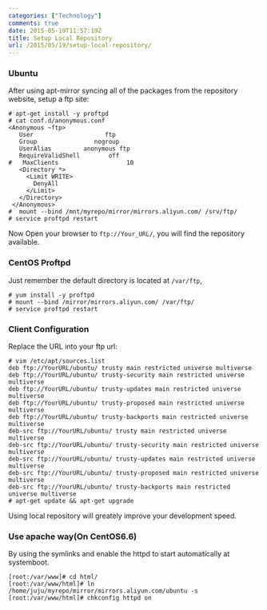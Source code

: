 ```yaml
---
categories: ["Technology"]
comments: true
date: 2015-05-19T11:57:19Z
title: Setup Local Repository
url: /2015/05/19/setup-local-repository/
---
```


### Ubuntu 
After using apt-mirror syncing all of the packages from the repository website, setup a ftp site:    

```
# apt-get install -y proftpd
# cat conf.d/anonymous.conf 
<Anonymous ~ftp>
   User                    ftp
   Group                nogroup
   UserAlias         anonymous ftp
   RequireValidShell        off
#   MaxClients                   10
   <Directory *>
     <Limit WRITE>
       DenyAll
     </Limit>
   </Directory>
 </Anonymous>
#  mount --bind /mnt/myrepo/mirror/mirrors.aliyun.com/ /srv/ftp/
# service proftpd restart
```

Now Open your browser to `ftp://Your_URL/`, you will find the repository available.    

### CentOS Proftpd
Just remember the default directory is located at `/var/ftp`, 

```
# yum install -y proftpd
# mount --bind /mirror/mirrors.aliyun.com/ /var/ftp/
# service proftpd restart
```

### Client Configuration

Replace the URL into your ftp url:    


```
# vim /etc/apt/sources.list
deb ftp://YourURL/ubuntu/ trusty main restricted universe multiverse
deb ftp://YourURL/ubuntu/ trusty-security main restricted universe multiverse
deb ftp://YourURL/ubuntu/ trusty-updates main restricted universe multiverse
deb ftp://YourURL/ubuntu/ trusty-proposed main restricted universe multiverse
deb ftp://YourURL/ubuntu/ trusty-backports main restricted universe multiverse
deb-src ftp://YourURL/ubuntu/ trusty main restricted universe multiverse
deb-src ftp://YourURL/ubuntu/ trusty-security main restricted universe multiverse
deb-src ftp://YourURL/ubuntu/ trusty-updates main restricted universe multiverse
deb-src ftp://YourURL/ubuntu/ trusty-proposed main restricted universe multiverse
deb-src ftp://YourURL/ubuntu/ trusty-backports main restricted universe multiverse
# apt-get update && apt-get upgrade 
```

Using local repository will greately improve your development speed.    


### Use apache way(On CentOS6.6)    
By using the symlinks and enable the httpd to start automatically at systemboot.    

```
[root:/var/www]# cd html/
[root:/var/www/html]# ln /home/juju/myrepo/mirror/mirrors.aliyun.com/ubuntu -s
[root:/var/www/html]# chkconfig httpd on
```


